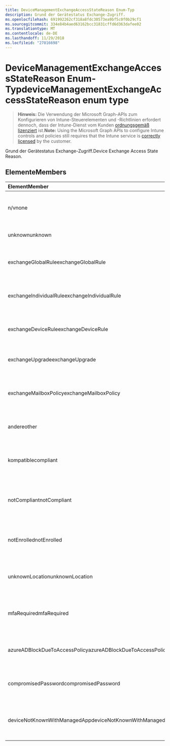 ```yaml
---
title: DeviceManagementExchangeAccessStateReason Enum-Typ
description: Grund der Gerätestatus Exchange-Zugriff.
ms.openlocfilehash: 691992262cf318a8fdc30573ea9bf5c0f0b29cf1
ms.sourcegitcommit: 334e84b4aed63162bcc31831cffd6d363dafee02
ms.translationtype: MT
ms.contentlocale: de-DE
ms.lasthandoff: 11/29/2018
ms.locfileid: "27016698"
---
```

# <a name="devicemanagementexchangeaccessstatereason-enum-type"></a><span data-ttu-id="40d05-103">DeviceManagementExchangeAccessStateReason Enum-Typ</span><span class="sxs-lookup"><span data-stu-id="40d05-103">deviceManagementExchangeAccessStateReason enum type</span></span>

> <span data-ttu-id="40d05-104">**Hinweis:** Die Verwendung der Microsoft Graph-APIs zum Konfigurieren von Intune-Steuerelementen und -Richtlinien erfordert dennoch, dass der Intune-Dienst vom Kunden [ordnungsgemäß lizenziert](https://go.microsoft.com/fwlink/?linkid=839381) ist.</span><span class="sxs-lookup"><span data-stu-id="40d05-104">**Note:** Using the Microsoft Graph APIs to configure Intune controls and policies still requires that the Intune service is [correctly licensed](https://go.microsoft.com/fwlink/?linkid=839381) by the customer.</span></span>

<span data-ttu-id="40d05-105">Grund der Gerätestatus Exchange-Zugriff.</span><span class="sxs-lookup"><span data-stu-id="40d05-105">Device Exchange Access State Reason.</span></span>
## <a name="members"></a><span data-ttu-id="40d05-106">Elemente</span><span class="sxs-lookup"><span data-stu-id="40d05-106">Members</span></span>
|<span data-ttu-id="40d05-107">Element</span><span class="sxs-lookup"><span data-stu-id="40d05-107">Member</span></span>|<span data-ttu-id="40d05-108">Wert</span><span class="sxs-lookup"><span data-stu-id="40d05-108">Value</span></span>|<span data-ttu-id="40d05-109">Beschreibung</span><span class="sxs-lookup"><span data-stu-id="40d05-109">Description</span></span>|
|:---|:---|:---|
|<span data-ttu-id="40d05-110">n/v</span><span class="sxs-lookup"><span data-stu-id="40d05-110">none</span></span>|<span data-ttu-id="40d05-111">0</span><span class="sxs-lookup"><span data-stu-id="40d05-111">0</span></span>|<span data-ttu-id="40d05-112">Kein Zugriff Zustand Grund ermittelt aus Exchange</span><span class="sxs-lookup"><span data-stu-id="40d05-112">No access state reason discovered from Exchange</span></span>|
|<span data-ttu-id="40d05-113">unknown</span><span class="sxs-lookup"><span data-stu-id="40d05-113">unknown</span></span>|<span data-ttu-id="40d05-114">1</span><span class="sxs-lookup"><span data-stu-id="40d05-114">1</span></span>|<span data-ttu-id="40d05-115">Unbekannte Access Zustand Grund</span><span class="sxs-lookup"><span data-stu-id="40d05-115">Unknown access state reason</span></span>|
|<span data-ttu-id="40d05-116">exchangeGlobalRule</span><span class="sxs-lookup"><span data-stu-id="40d05-116">exchangeGlobalRule</span></span>|<span data-ttu-id="40d05-117">2</span><span class="sxs-lookup"><span data-stu-id="40d05-117">2</span></span>|<span data-ttu-id="40d05-118">Access-Zustand durch Exchange globale Regel bestimmt</span><span class="sxs-lookup"><span data-stu-id="40d05-118">Access state determined by Exchange Global rule</span></span>|
|<span data-ttu-id="40d05-119">exchangeIndividualRule</span><span class="sxs-lookup"><span data-stu-id="40d05-119">exchangeIndividualRule</span></span>|<span data-ttu-id="40d05-120">3</span><span class="sxs-lookup"><span data-stu-id="40d05-120">3</span></span>|<span data-ttu-id="40d05-121">Access-Zustand durch Exchange einzelne Regel bestimmt</span><span class="sxs-lookup"><span data-stu-id="40d05-121">Access state determined by Exchange Individual rule</span></span>|
|<span data-ttu-id="40d05-122">exchangeDeviceRule</span><span class="sxs-lookup"><span data-stu-id="40d05-122">exchangeDeviceRule</span></span>|<span data-ttu-id="40d05-123">4</span><span class="sxs-lookup"><span data-stu-id="40d05-123">4</span></span>|<span data-ttu-id="40d05-124">Access-Zustand von Exchange-Regel bestimmt</span><span class="sxs-lookup"><span data-stu-id="40d05-124">Access state determined by Exchange Device rule</span></span>|
|<span data-ttu-id="40d05-125">exchangeUpgrade</span><span class="sxs-lookup"><span data-stu-id="40d05-125">exchangeUpgrade</span></span>|<span data-ttu-id="40d05-126">5</span><span class="sxs-lookup"><span data-stu-id="40d05-126">5</span></span>|<span data-ttu-id="40d05-127">Access-Zustand aufgrund von Exchange-upgrade</span><span class="sxs-lookup"><span data-stu-id="40d05-127">Access state due to Exchange upgrade</span></span>|
|<span data-ttu-id="40d05-128">exchangeMailboxPolicy</span><span class="sxs-lookup"><span data-stu-id="40d05-128">exchangeMailboxPolicy</span></span>|<span data-ttu-id="40d05-129">6</span><span class="sxs-lookup"><span data-stu-id="40d05-129">6</span></span>|<span data-ttu-id="40d05-130">Access-Zustand von Exchange-Postfachrichtlinie bestimmt</span><span class="sxs-lookup"><span data-stu-id="40d05-130">Access state determined by Exchange Mailbox Policy</span></span>|
|<span data-ttu-id="40d05-131">andere</span><span class="sxs-lookup"><span data-stu-id="40d05-131">other</span></span>|<span data-ttu-id="40d05-132">7</span><span class="sxs-lookup"><span data-stu-id="40d05-132">7</span></span>|<span data-ttu-id="40d05-133">Access-Zustand durch Exchange bestimmt</span><span class="sxs-lookup"><span data-stu-id="40d05-133">Access state determined by Exchange</span></span>|
|<span data-ttu-id="40d05-134">kompatible</span><span class="sxs-lookup"><span data-stu-id="40d05-134">compliant</span></span>|<span data-ttu-id="40d05-135">8</span><span class="sxs-lookup"><span data-stu-id="40d05-135">8</span></span>|<span data-ttu-id="40d05-136">Greifen Sie Zustand gewährt zu, indem Sie Compliance-Herausforderung</span><span class="sxs-lookup"><span data-stu-id="40d05-136">Access state granted by compliance challenge</span></span>|
|<span data-ttu-id="40d05-137">notCompliant</span><span class="sxs-lookup"><span data-stu-id="40d05-137">notCompliant</span></span>|<span data-ttu-id="40d05-138">9</span><span class="sxs-lookup"><span data-stu-id="40d05-138">9</span></span>|<span data-ttu-id="40d05-139">Access-Status von Compliance-Herausforderung gesperrt</span><span class="sxs-lookup"><span data-stu-id="40d05-139">Access state revoked by compliance challenge</span></span>|
|<span data-ttu-id="40d05-140">notEnrolled</span><span class="sxs-lookup"><span data-stu-id="40d05-140">notEnrolled</span></span>|<span data-ttu-id="40d05-141">10</span><span class="sxs-lookup"><span data-stu-id="40d05-141">10</span></span>|<span data-ttu-id="40d05-142">Access-Status von Herausforderung Management gesperrt</span><span class="sxs-lookup"><span data-stu-id="40d05-142">Access state revoked by management challenge</span></span>|
|<span data-ttu-id="40d05-143">unknownLocation</span><span class="sxs-lookup"><span data-stu-id="40d05-143">unknownLocation</span></span>|<span data-ttu-id="40d05-144">12</span><span class="sxs-lookup"><span data-stu-id="40d05-144">12</span></span>|<span data-ttu-id="40d05-145">Access-Zustand aufgrund von unbekannten Speicherort</span><span class="sxs-lookup"><span data-stu-id="40d05-145">Access state due to unknown location</span></span>|
|<span data-ttu-id="40d05-146">mfaRequired</span><span class="sxs-lookup"><span data-stu-id="40d05-146">mfaRequired</span></span>|<span data-ttu-id="40d05-147">13</span><span class="sxs-lookup"><span data-stu-id="40d05-147">13</span></span>|<span data-ttu-id="40d05-148">Access-Zustand aufgrund mehrstufiger Authentifizierung das Herausforderung</span><span class="sxs-lookup"><span data-stu-id="40d05-148">Access state due to MFA challenge</span></span>|
|<span data-ttu-id="40d05-149">azureADBlockDueToAccessPolicy</span><span class="sxs-lookup"><span data-stu-id="40d05-149">azureADBlockDueToAccessPolicy</span></span>|<span data-ttu-id="40d05-150">14</span><span class="sxs-lookup"><span data-stu-id="40d05-150">14</span></span>|<span data-ttu-id="40d05-151">Access-Status von AAD Zugriffsrichtlinie gesperrt</span><span class="sxs-lookup"><span data-stu-id="40d05-151">Access State revoked by AAD Access Policy</span></span>|
|<span data-ttu-id="40d05-152">compromisedPassword</span><span class="sxs-lookup"><span data-stu-id="40d05-152">compromisedPassword</span></span>|<span data-ttu-id="40d05-153">15</span><span class="sxs-lookup"><span data-stu-id="40d05-153">15</span></span>|<span data-ttu-id="40d05-154">Access-Zustand durch Kennwort offengelegt gesperrt</span><span class="sxs-lookup"><span data-stu-id="40d05-154">Access State revoked by compromised password</span></span>|
|<span data-ttu-id="40d05-155">deviceNotKnownWithManagedApp</span><span class="sxs-lookup"><span data-stu-id="40d05-155">deviceNotKnownWithManagedApp</span></span>|<span data-ttu-id="40d05-156">16</span><span class="sxs-lookup"><span data-stu-id="40d05-156">16</span></span>|<span data-ttu-id="40d05-157">Access-Status von verwalteten Anwendung Herausforderung gesperrt</span><span class="sxs-lookup"><span data-stu-id="40d05-157">Access state revoked by managed application challenge</span></span>|



